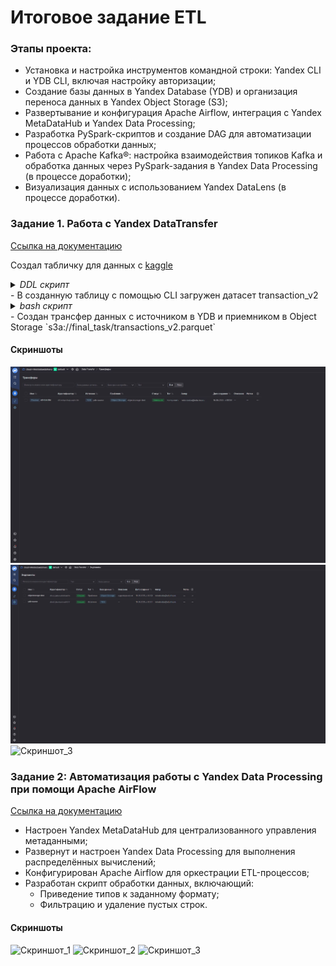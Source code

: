 # Итоговое задание ETL

### Этапы проекта:

- Установка и настройка инструментов командной строки: Yandex CLI и YDB CLI, включая настройку авторизации;
- Создание базы данных в Yandex Database (YDB) и организация переноса данных в Yandex Object Storage (S3);
- Развертывание и конфигурация Apache Airflow, интеграция с Yandex MetaDataHub и Yandex Data Processing;
- Разработка PySpark-скриптов и создание DAG для автоматизации процессов обработки данных;
- Работа с Apache Kafka®: настройка взаимодействия топиков Kafka и обработка данных через PySpark-задания в Yandex Data Processing (в процессе доработки);
- Визуализация данных с использованием Yandex DataLens (в процессе доработки).

### Задание 1. Работа с Yandex DataTransfer

[Ссылка на документацию](https://yandex.cloud/ru/docs/data-transfer/tutorials/ydb-to-object-storage)

Создал табличку для данных с [kaggle](https://www.kaggle.com/datasets)
  <details>
    <summary><i>DDL скрипт</i></summary>
    
    CREATE TABLE transactions_v2 (
          msno Utf8,
          payment_method_id Int32,
          payment_plan_days Int32,
          plan_list_price Int32,
          actual_amount_paid Int32,
          is_auto_renew Int8,
          transaction_date Utf8,
          membership_expire_date Utf8,
          is_cancel Int8,
          PRIMARY KEY (msno)
      );

  </details> 
- В созданную таблицу с помощью CLI загружен датасет transaction_v2
  <details>
    <summary><i>bash скрипт</i></summary>
  
    ### bash-скрипт загрузки датасета
    
    ydb  `
    --endpoint grpcs://ydb.serverless.yandexcloud.net:2135 `
    --database /ru-central1/[эндпоинт]/['эндпоинт] `
    --sa-key-file key.json `
    import file csv `
    --path transactions_v2 `
    --delimiter "," `
    --skip-rows 1 `
    --null-value "" `
    --verbose `
    transactions_v2.csv
  </details> 
- Создан трансфер данных с источником в YDB и приемником в Object Storage
  `s3a://final_task/transactions_v2.parquet`
  
#### Скриншоты
![Скриншот_1](.assets/task_1_1.jpg)
![Скриншот_2](.assets/task_1_2.jpg)
![Скриншот_3](.assets/task_1_3.jpg)

### Задание 2: Автоматизация работы с Yandex Data Processing при помощи Apache AirFlow

[Ссылка на документацию](https://yandex.cloud/ru/docs/managed-airflow/tutorials/data-processing-automation)

* Настроен Yandex MetaDataHub для централизованного управления метаданными;
* Развернут и настроен Yandex Data Processing для выполнения распределённых вычислений;
* Конфигурирован Apache Airflow для оркестрации ETL-процессов;
* Разработан скрипт обработки данных, включающий:
  + Приведение типов к заданному формату;
  + Фильтрацию и удаление пустых строк.

#### Скриншоты
![Скриншот_1](.assets/task_2_1.jpg)
![Скриншот_2](.assets/task_2_2.jpg)
![Скриншот_3](.assets/task_2_3.jpg)

